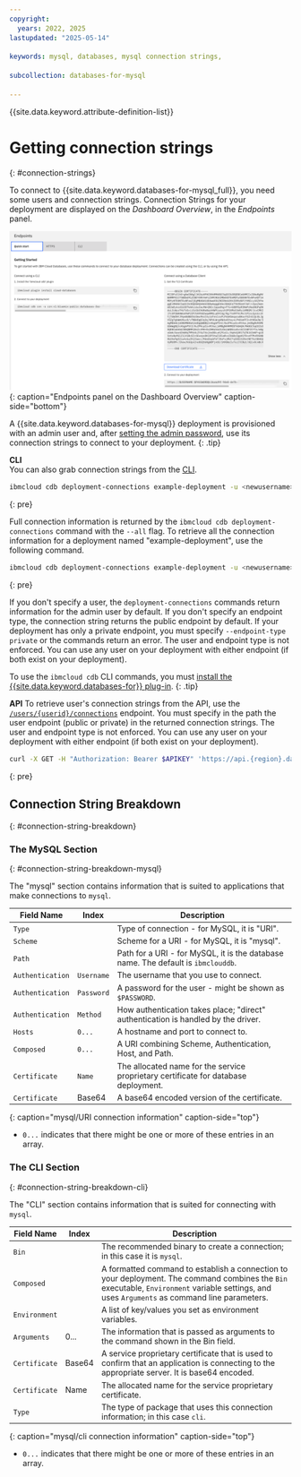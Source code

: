 ```yaml
---
copyright:
  years: 2022, 2025
lastupdated: "2025-05-14"

keywords: mysql, databases, mysql connection strings, 

subcollection: databases-for-mysql

---
```


{{site.data.keyword.attribute-definition-list}}

# Getting connection strings
{: #connection-strings}

To connect to {{site.data.keyword.databases-for-mysql_full}}, you need some users and connection strings. Connection Strings for your deployment are displayed on the _Dashboard Overview_, in the _Endpoints_ panel. 

![Endpoints panel on the Dashboard Overview](images/getting-started-endpoints-panel.png){: caption="Endpoints panel on the Dashboard Overview" caption-side="bottom"}

A {{site.data.keyword.databases-for-mysql}} deployment is provisioned with an admin user and, after [setting the admin password](/docs/databases-for-mysql?topic=databases-for-mysql-user-management&interface=ui#user-management-set-admin-password-ui), use its connection strings to connect to your deployment.
{: .tip}

**CLI**  
You can also grab connection strings from the [CLI](/docs/databases-cli-plugin?topic=databases-cli-plugin-cdb-reference#deployment-connections).
```sh
ibmcloud cdb deployment-connections example-deployment -u <newusername> [--endpoint-type <endpoint type>]
```
{: pre}

Full connection information is returned by the `ibmcloud cdb deployment-connections` command with the `--all` flag. To retrieve all the connection information for a deployment named "example-deployment", use the following command.
```sh
ibmcloud cdb deployment-connections example-deployment -u <newusername> --all [--endpoint-type <endpoint type>]
```
{: pre}

If you don't specify a user, the `deployment-connections` commands return information for the admin user by default. If you don't specify an endpoint type, the connection string returns the public endpoint by default. If your deployment has only a private endpoint, you must specify `--endpoint-type private` or the commands return an error. The user and endpoint type is not enforced. You can use any user on your deployment with either endpoint (if both exist on your deployment).

To use the `ibmcloud cdb` CLI commands, you must [install the {{site.data.keyword.databases-for}} plug-in](/docs/databases-for-mysql?topic=databases-for-mysql-icd-cli&interface=ui#icd-cli-install).
{: .tip}

**API** 
To retrieve user's connection strings from the API, use the [`/users/{userid}/connections`](https://{DomainName}/apidocs/cloud-databases-api#discover-connection-information-for-a-deployment-f-e81026) endpoint. You must specify in the path the user endpoint (public or private) in the returned connection strings. The user and endpoint type is not enforced. You can use any user on your deployment with either endpoint (if both exist on your deployment).
```sh
curl -X GET -H "Authorization: Bearer $APIKEY" 'https://api.{region}.databases.cloud.ibm.com/v4/ibm/deployments/{id}/users/{userid}/connections/{endpoint_type}'
```
{: pre}

## Connection String Breakdown
{: #connection-string-breakdown}

### The MySQL Section
{: #connection-string-breakdown-mysql}

The "mysql" section contains information that is suited to applications that make connections to `mysql`.

| Field Name | Index | Description |
| ---------- | ----- | ----------- |
| `Type` | | Type of connection - for MySQL, it is "URI". |
| `Scheme` | | Scheme for a URI - for MySQL, it is "mysql". |
| `Path`| |Path for a URI - for MySQL, it is the database name. The default is `ibmclouddb`. |
| `Authentication` | `Username` | The username that you use to connect. |
| `Authentication` | `Password` | A password for the user - might be shown as `$PASSWORD`. |
| `Authentication` | `Method` | How authentication takes place; "direct" authentication is handled by the driver. |
| `Hosts` | `0...` | A hostname and port to connect to. |
| `Composed` | `0...` | A URI combining Scheme, Authentication, Host, and Path. |
| `Certificate` | `Name` | The allocated name for the service proprietary certificate for database deployment. |
| `Certificate` | Base64 | A base64 encoded version of the certificate. |
{: caption="mysql/URI connection information" caption-side="top"}

* `0...` indicates that there might be one or more of these entries in an array.

### The CLI Section
{: #connection-string-breakdown-cli}

The "CLI" section contains information that is suited for connecting with `mysql`.

| Field Name | Index | Description |
| ---------- | ----- | ----------- |
| `Bin` | | The recommended binary to create a connection; in this case it is `mysql`. |
| `Composed`| | A formatted command to establish a connection to your deployment. The command combines the `Bin` executable, `Environment` variable settings, and uses `Arguments` as command line parameters. |
| `Environment`| | A list of key/values you set as environment variables. |
| `Arguments` | 0... | The information that is passed as arguments to the command shown in the Bin field.
| `Certificate`|Base64| A service proprietary certificate that is used to confirm that an application is connecting to the appropriate server. It is base64 encoded. |
| `Certificate` | Name | The allocated name for the service proprietary certificate. |
| `Type` | | The type of package that uses this connection information; in this case `cli`. |
{: caption="mysql/cli connection information" caption-side="top"}

* `0...` indicates that there might be one or more of these entries in an array.
